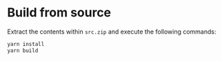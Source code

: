 # Build from source

Extract the contents within `src.zip` and execute the following commands:

```sh
yarn install
yarn build
```